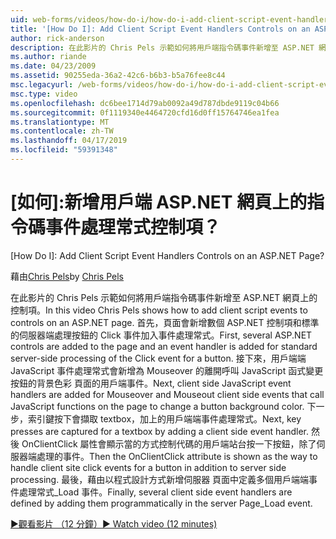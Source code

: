 ```yaml
---
uid: web-forms/videos/how-do-i/how-do-i-add-client-script-event-handlers-controls-on-an-aspnet-page
title: '[How Do I]: Add Client Script Event Handlers Controls on an ASP.NET Page? | Microsoft Docs'
author: rick-anderson
description: 在此影片的 Chris Pels 示範如何將用戶端指令碼事件新增至 ASP.NET 網頁上的控制項。 首先，數個 ASP.NET 控制項新增至頁面和 e...
ms.author: riande
ms.date: 04/23/2009
ms.assetid: 90255eda-36a2-42c6-b6b3-b5a76fee8c44
msc.legacyurl: /web-forms/videos/how-do-i/how-do-i-add-client-script-event-handlers-controls-on-an-aspnet-page
msc.type: video
ms.openlocfilehash: dc6bee1714d79ab0092a49d787dbde9119c04b66
ms.sourcegitcommit: 0f1119340e4464720cfd16d0ff15764746ea1fea
ms.translationtype: MT
ms.contentlocale: zh-TW
ms.lasthandoff: 04/17/2019
ms.locfileid: "59391348"
---
```

# <a name="how-do-i-add-client-script-event-handlers-controls-on-an-aspnet-page"></a>[如何]:新增用戶端 ASP.NET 網頁上的指令碼事件處理常式控制項？
[How Do I]: Add Client Script Event Handlers Controls on an ASP.NET Page?

<span data-ttu-id="c03d5-104">藉由[Chris Pels](https://twitter.com/chrispels)</span><span class="sxs-lookup"><span data-stu-id="c03d5-104">by [Chris Pels](https://twitter.com/chrispels)</span></span>

<span data-ttu-id="c03d5-105">在此影片的 Chris Pels 示範如何將用戶端指令碼事件新增至 ASP.NET 網頁上的控制項。</span><span class="sxs-lookup"><span data-stu-id="c03d5-105">In this video Chris Pels shows how to add client script events to controls on an ASP.NET page.</span></span> <span data-ttu-id="c03d5-106">首先，頁面會新增數個 ASP.NET 控制項和標準的伺服器端處理按鈕的 Click 事件加入事件處理常式。</span><span class="sxs-lookup"><span data-stu-id="c03d5-106">First, several ASP.NET controls are added to the page and an event handler is added for standard server-side processing of the Click event for a button.</span></span> <span data-ttu-id="c03d5-107">接下來，用戶端端 JavaScript 事件處理常式會新增為 Mouseover 的離開呼叫 JavaScript 函式變更按鈕的背景色彩 頁面的用戶端事件。</span><span class="sxs-lookup"><span data-stu-id="c03d5-107">Next, client side JavaScript event handlers are added for Mouseover and Mouseout client side events that call JavaScript functions on the page to change a button background color.</span></span> <span data-ttu-id="c03d5-108">下一步，索引鍵按下會擷取 textbox，加上的用戶端端事件處理常式。</span><span class="sxs-lookup"><span data-stu-id="c03d5-108">Next, key presses are captured for a textbox by adding a client side event handler.</span></span> <span data-ttu-id="c03d5-109">然後 OnClientClick 屬性會顯示當的方式控制代碼的用戶端站台按一下按鈕，除了伺服器端處理的事件。</span><span class="sxs-lookup"><span data-stu-id="c03d5-109">Then the OnClientClick attribute is shown as the way to handle client site click events for a button in addition to server side processing.</span></span> <span data-ttu-id="c03d5-110">最後，藉由以程式設計方式新增伺服器 頁面中定義多個用戶端端事件處理常式\_Load 事件。</span><span class="sxs-lookup"><span data-stu-id="c03d5-110">Finally, several client side event handlers are defined by adding them programmatically in the server Page\_Load event.</span></span>

[<span data-ttu-id="c03d5-111">&#9654;觀看影片 （12 分鐘）</span><span class="sxs-lookup"><span data-stu-id="c03d5-111">&#9654; Watch video (12 minutes)</span></span>](https://channel9.msdn.com/Blogs/ASP-NET-Site-Videos/how-do-i-add-client-script-event-handlers-controls-on-an-aspnet-page)
